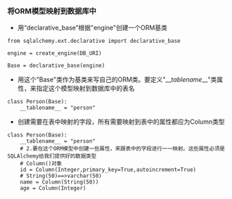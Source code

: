 ### 将ORM模型映射到数据库中

* 用“declarative\_base”根据"engine"创建一个ORM基类

```
from sqlalchemy.ext.declarative import declarative_base

engine = create_engine(DB_URI)

Base = declarative_base(engine)
```

* 用这个"Base"类作为基类来写自己的ORM类。要定义"\_\__tablename_\_\_"类属性，来指定这个模型映射到数据库中的表名

```
class Person(Base):
    __tablename__ = "person"
```

* 创建需要在表中映射的字段，所有需要映射到表中的属性都应为Column类型

```
class Person(Base):
    __tablename__ = "person"
    # 2.要在这个ORM模型中创建一些属性，来跟表中的字段进行一一映射。这些属性必须是SQLAlchemy给我们提供好的数据类型
    # Column()对象
    id = Column(Integer,primary_key=True,autoincrement=True)
    # String(50)==>varchar(50)
    name = Column(String(50))
    age = Column(Integer)
```



